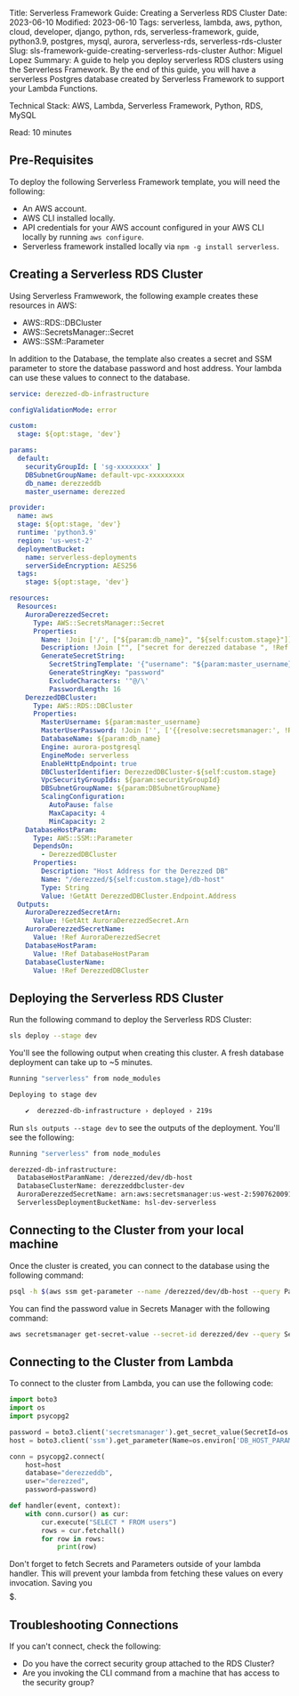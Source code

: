 Title: Serverless Framework Guide: Creating a Serverless RDS Cluster
Date: 2023-06-10
Modified: 2023-06-10
Tags: serverless, lambda, aws, python, cloud, developer, django, python, rds, serverless-framework, guide, python3.9, postgres, mysql, aurora, serverless-rds, serverless-rds-cluster
Slug: sls-framework-guide-creating-serverless-rds-cluster
Author: Miguel Lopez
Summary: A guide to help you deploy serverless RDS clusters using the Serverless Framework. By the end of this guide, you will have a serverless Postgres database created by Serverless Framework to support your Lambda Functions.

Technical Stack: AWS, Lambda, Serverless Framework, Python, RDS, MySQL

Read: 10 minutes

## Pre-Requisites

To deploy the following Serverless Framework template, you will need the following:

- An AWS account.
- AWS CLI installed locally. 
- API credentials for your AWS account configured in your AWS CLI locally by running `aws configure`.
- Serverless framework installed locally via `npm -g install serverless`.


## Creating a Serverless RDS Cluster

Using Serverless Framwework, the following example creates these resources in AWS:
- AWS::RDS::DBCluster
- AWS::SecretsManager::Secret
- AWS::SSM::Parameter

In addition to the Database, the template also creates a secret and SSM parameter to store the database password and host address. Your lambda can use these values to connect to the database.

```yml
service: derezzed-db-infrastructure

configValidationMode: error

custom:
  stage: ${opt:stage, 'dev'}

params:
  default:
    securityGroupId: [ 'sg-xxxxxxxx' ]
    DBSubnetGroupName: default-vpc-xxxxxxxxx
    db_name: derezzeddb
    master_username: derezzed

provider:
  name: aws
  stage: ${opt:stage, 'dev'}
  runtime: 'python3.9'
  region: 'us-west-2'
  deploymentBucket:
    name: serverless-deployments
    serverSideEncryption: AES256
  tags:
    stage: ${opt:stage, 'dev'}

resources:
  Resources:
    AuroraDerezzedSecret:
      Type: AWS::SecretsManager::Secret
      Properties:
        Name: !Join ['/', ["${param:db_name}", "${self:custom.stage}"]]
        Description: !Join ["", ["secret for derezzed database ", !Ref "AWS::StackName"]]
        GenerateSecretString:
          SecretStringTemplate: '{"username": "${param:master_username}"}'
          GenerateStringKey: "password"
          ExcludeCharacters: '"@/\'
          PasswordLength: 16
    DerezzedDBCluster:
      Type: AWS::RDS::DBCluster
      Properties:
        MasterUsername: ${param:master_username}
        MasterUserPassword: !Join ['', ['{{resolve:secretsmanager:', !Ref AuroraDerezzedSecret, ':SecretString:password}}' ]]
        DatabaseName: ${param:db_name}
        Engine: aurora-postgresql
        EngineMode: serverless
        EnableHttpEndpoint: true
        DBClusterIdentifier: DerezzedDBCluster-${self:custom.stage}
        VpcSecurityGroupIds: ${param:securityGroupId}
        DBSubnetGroupName: ${param:DBSubnetGroupName}
        ScalingConfiguration:
          AutoPause: false
          MaxCapacity: 4
          MinCapacity: 2
    DatabaseHostParam:
      Type: AWS::SSM::Parameter
      DependsOn:
        - DerezzedDBCluster
      Properties:
        Description: "Host Address for the Derezzed DB"
        Name: "/derezzed/${self:custom.stage}/db-host"
        Type: String
        Value: !GetAtt DerezzedDBCluster.Endpoint.Address
  Outputs:
    AuroraDerezzedSecretArn:
      Value: !GetAtt AuroraDerezzedSecret.Arn
    AuroraDerezzedSecretName:
      Value: !Ref AuroraDerezzedSecret
    DatabaseHostParam:
      Value: !Ref DatabaseHostParam
    DatabaseClusterName:
      Value: !Ref DerezzedDBCluster
```

## Deploying the Serverless RDS Cluster

Run the following command to deploy the Serverless RDS Cluster:

```bash
sls deploy --stage dev
```

You'll see the following output when creating this cluster. A fresh database deployment can take up to ~5 minutes.

```bash
Running "serverless" from node_modules

Deploying to stage dev

    ✔  derezzed-db-infrastructure › deployed › 219s
```

Run `sls outputs --stage dev` to see the outputs of the deployment. You'll see the following:

```bash
Running "serverless" from node_modules

derezzed-db-infrastructure:
  DatabaseHostParamName: /derezzed/dev/db-host
  DatabaseClusterName: derezzeddbcluster-dev
  AuroraDerezzedSecretName: arn:aws:secretsmanager:us-west-2:590762009186:secret:derezzeddb/dev-DldvfU
  ServerlessDeploymentBucketName: hsl-dev-serverless
```

## Connecting to the Cluster from your local machine

Once the cluster is created, you can connect to the database using the following command:

```bash
psql -h $(aws ssm get-parameter --name /derezzed/dev/db-host --query Parameter.Value --output text) -U derezzed -d derezzeddb
```

You can find the password value in Secrets Manager with the following command:

```bash
aws secretsmanager get-secret-value --secret-id derezzed/dev --query SecretString --output text
```

## Connecting to the Cluster from Lambda

To connect to the cluster from Lambda, you can use the following code:

```python
import boto3
import os
import psycopg2

password = boto3.client('secretsmanager').get_secret_value(SecretId=os.environ['SECRET_NAME'])['SecretString']
host = boto3.client('ssm').get_parameter(Name=os.environ['DB_HOST_PARAM_NAME'])['Parameter']['Value']

conn = psycopg2.connect(
    host=host
    database="derezzeddb",
    user="derezzed",
    password=password)

def handler(event, context):
    with conn.cursor() as cur:
        cur.execute("SELECT * FROM users")
        rows = cur.fetchall()
        for row in rows:
            print(row)
```

Don't forget to fetch Secrets and Parameters outside of your lambda handler. This will prevent your lambda from fetching these values on every invocation. Saving you $$$$$.


## Troubleshooting Connections

If you can't connect, check the following:

- Do you have the correct security group attached to the RDS Cluster? 
- Are you invoking the CLI command from a machine that has access to the security group?